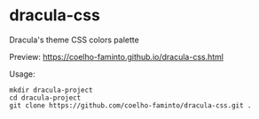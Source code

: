 # dracula-css

Dracula's theme CSS colors palette

Preview: https://coelho-faminto.github.io/dracula-css.html

Usage:
  ```shell
  mkdir dracula-project
  cd dracula-project
  git clone https://github.com/coelho-faminto/dracula-css.git .
  ```
